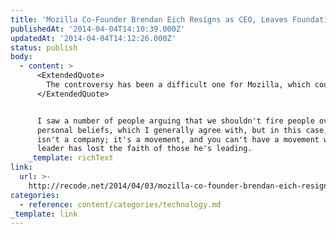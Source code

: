 ```yaml
---
title: 'Mozilla Co-Founder Brendan Eich Resigns as CEO, Leaves Foundation Board'
publishedAt: '2014-04-04T14:10:39.000Z'
updatedAt: '2014-04-04T14:12:26.000Z'
status: publish
body:
  - content: >
      <ExtendedQuote>
        The controversy has been a difficult one for Mozilla, which could be described as more of a movement than a tech company and which has a very vocal community around it.
      </ExtendedQuote>


      I saw a number of people arguing that we shouldn't fire people over their
      personal beliefs, which I generally agree with, but in this case, Mozilla
      isn't a company; it's a movement, and you can't have a movement who's
      leader has lost the faith of those he's leading.
    _template: richText
link:
  url: >-
    http://recode.net/2014/04/03/mozilla-co-founder-brendan-eich-resigns-as-ceo-and-also-from-foundation-board/
categories:
  - reference: content/categories/technology.md
_template: link
---
```



